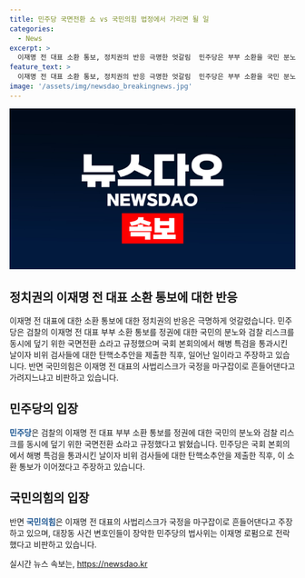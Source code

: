 ```yaml
---
title: 민주당 국면전환 쇼 vs 국민의힘 법정에서 가리면 될 일
categories:
  - News
excerpt: >
  이재명 전 대표 소환 통보, 정치권의 반응 극명한 엇갈림  민주당은 부부 소환을 국민 분노와 정권 수호쇼로 규정하며 이재명을 지목하고, 국민의힘은 이의 결백을 강조하며 신속한 수사를 촉구합니다. 이재명 검찰 리스크로 국정을 흔들어댄다는 비판 속에 국회 법사위는 청문회 논의를 착수했고, 민주당은 의혹 검사들을 탄핵하겠다는 엄포를 놓았습니다. 정치권은 이재명 사건을 둘러싼 의견 충돌에 주목합니다. KBS뉴스 민정희입니다.
feature_text: >
  이재명 전 대표 소환 통보, 정치권의 반응 극명한 엇갈림  민주당은 부부 소환을 국민 분노와 정권 수호쇼로 규정하며 이재명을 지목하고, 국민의힘은 이의 결백을 강조하며 신속한 수사를 촉구합니다. 이재명 검찰 리스크로 국정을 흔들어댄다는 비판 속에 국회 법사위는 청문회 논의를 착수했고, 민주당은 의혹 검사들을 탄핵하겠다는 엄포를 놓았습니다. 정치권은 이재명 사건을 둘러싼 의견 충돌에 주목합니다. KBS뉴스 민정희입니다.
image: '/assets/img/newsdao_breakingnews.jpg'
---
```


<p><img src="/assets/img/newsdao_breakingnews.jpg" alt="cryptoinkorea 속보" /></p>

<h2 data-ke-size="size26">정치권의 이재명 전 대표 소환 통보에 대한 반응</h2>

<p data-ke-size="size16">이재명 전 대표에 대한 소환 통보에 대한 정치권의 반응은 극명하게 엇갈렸습니다. 민주당은 검찰의 이재명 전 대표 부부 소환 통보를 정권에 대한 국민의 분노와 검찰 리스크를 동시에 덮기 위한 국면전환 쇼라고 규정했으며 국회 본회의에서 해병 특검을 통과시킨 날이자 비위 검사들에 대한 탄핵소추안을 제출한 직후, 일어난 일이라고 주장하고 있습니다. 반면 국민의힘은 이재명 전 대표의 사법리스크가 국정을 마구잡이로 흔들어댄다고 가려지느냐고 비판하고 있습니다.</p>

<h2 data-ke-size="size26">민주당의 입장</h2>

<p data-ke-size="size16"><b><span style="color: #1a5490;">민주당</span></b>은 검찰의 이재명 전 대표 부부 소환 통보를 정권에 대한 국민의 분노와 검찰 리스크를 동시에 덮기 위한 국면전환 쇼라고 규정했다고 밝혔습니다. 민주당은 국회 본회의에서 해병 특검을 통과시킨 날이자 비위 검사들에 대한 탄핵소추안을 제출한 직후, 이 소환 통보가 이어졌다고 주장하고 있습니다. </p>

<h2 data-ke-size="size26">국민의힘의 입장</h2>

<p data-ke-size="size16">반면 <b><span style="color: #1a5490;">국민의힘</span></b>은 이재명 전 대표의 사법리스크가 국정을 마구잡이로 흔들어댄다고 주장하고 있으며, 대장동 사건 변호인들이 장악한 민주당의 법사위는 이재명 로펌으로 전락했다고 비판하고 있습니다.</p>
실시간 뉴스 속보는, <a href="https://newsdao.kr" rel="dofollow">https://newsdao.kr</a>


